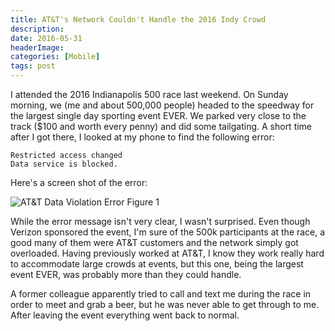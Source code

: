 ```yaml
---
title: AT&T's Network Couldn't Handle the 2016 Indy Crowd
description: 
date: 2016-05-31
headerImage: 
categories: [Mobile]
tags: post
---
```


I attended the 2016 Indianapolis 500 race last weekend. On Sunday morning, we (me and about 500,000 people) headed to the speedway for the largest single day sporting event EVER. We parked very close to the track ($100 and worth every penny) and did some tailgating. A short time after I got there, I looked at my phone to find the following error:

```text
Restricted access changed
Data service is blocked.
```

Here's a screen shot of the error:

![AT&T Data Violation Error](/images/2016/att-data-violation-cropped.png)
Figure 1

While the error message isn't very clear, I wasn't surprised. Even though Verizon sponsored the event, I'm sure of the 500k participants at the race, a good many of them were AT&T customers and the network simply got overloaded. Having previously worked at AT&T, I know they work really hard to accommodate large crowds at events, but this one, being the largest event EVER, was probably more than they could handle.

A former colleague apparently tried to call and text me during the race in order to meet and grab a beer, but he was never able to get through to me. After leaving the event everything went back to normal.